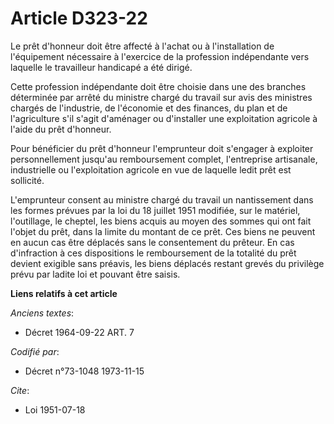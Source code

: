 # Article D323-22

Le prêt d'honneur doit être affecté à l'achat ou à l'installation de l'équipement nécessaire à l'exercice de la profession
indépendante vers laquelle le travailleur handicapé a été dirigé.

Cette profession indépendante doit être choisie dans une des branches déterminée par arrêté du ministre chargé du travail sur
avis des ministres chargés de l'industrie, de l'économie et des finances, du plan et de l'agriculture s'il s'agit d'aménager
ou d'installer une exploitation agricole à l'aide du prêt d'honneur.

Pour bénéficier du prêt d'honneur l'emprunteur doit s'engager à exploiter personnellement jusqu'au remboursement complet,
l'entreprise artisanale, industrielle ou l'exploitation agricole en vue de laquelle ledit prêt est sollicité.

L'emprunteur consent au ministre chargé du travail un nantissement dans les formes prévues par la loi du 18 juillet 1951
modifiée, sur le matériel, l'outillage, le cheptel, les biens acquis au moyen des sommes qui ont fait l'objet du prêt, dans
la limite du montant de ce prêt. Ces biens ne peuvent en aucun cas être déplacés sans le consentement du prêteur. En cas
d'infraction à ces dispositions le remboursement de la totalité du prêt devient exigible sans préavis, les biens déplacés
restant grevés du privilège prévu par ladite loi et pouvant être saisis.

**Liens relatifs à cet article**

_Anciens textes_:

  - Décret  1964-09-22 ART. 7

_Codifié par_:

  - Décret n°73-1048 1973-11-15

_Cite_:

  - Loi   1951-07-18
